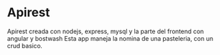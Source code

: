 # Apirest
Apirest creada con nodejs, express, mysql y la parte del frontend con angular y bostwash
Esta app  maneja la nomina de una pasteleria, con un crud basico.
